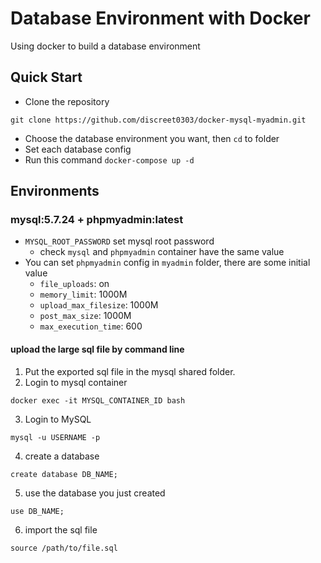 # Database Environment with Docker
Using docker to build a database environment

## Quick Start
* Clone the repository
```
git clone https://github.com/discreet0303/docker-mysql-myadmin.git
```
* Choose the database environment you want, then ```cd``` to folder
* Set each database config
* Run this command `docker-compose up -d`

## Environments
### mysql:5.7.24 + phpmyadmin:latest

* `MYSQL_ROOT_PASSWORD` set mysql root password
    * check `mysql` and `phpmyadmin`  container have the same value
* You can set `phpmyadmin` config in `myadmin` folder, there are some initial value
    * `file_uploads`: on
    * `memory_limit`: 1000M
    * `upload_max_filesize`: 1000M
    * `post_max_size`: 1000M
    * `max_execution_time`: 600


#### upload the large sql file by command line
1. Put the exported sql file in the mysql shared folder.
2. Login to mysql container
```
docker exec -it MYSQL_CONTAINER_ID bash
```
3. Login to MySQL
```
mysql -u USERNAME -p
```
4. create a database
```
create database DB_NAME;
```
5. use the database you just created
```
use DB_NAME;
```
6. import the sql file
```
source /path/to/file.sql
```

